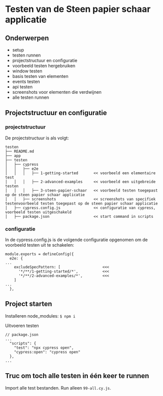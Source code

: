 # Testen van de Steen papier schaar applicatie

## Onderwerpen
- setup
- testen runnen
- projectstructuur en configuratie
- voorbeeld testen hergebruiken
- window testen
- basis testen van elementen
- events testen
- api testen
- screenshots voor elementen die verdwijnen
- alle testen runnen

## Projectstructuur en configuratie

### projectstructuur
De projectstructuur is als volgt:
```
testen
├── README.md
├── app
├── testen
│   ├── cypress
│   │   ├── e2e
│   │   │   ├── 1-getting-started       << voorbeeld een elementaire test
│   │   │   ├── 2-advanced-examples     << voorbeeld een uitgebreide testen
│   │   │   ├── 3-steen-papier-schaar   << voorbeeld testen toegepast op de steen papier schaar applicatie
│   │   ├── screenshots                 << screenshots van specifiek testenvoorbeeld testen toegepast op de steen papier schaar applicatie
│   ├── cypress.config.js               << configuratie van cypress, voorbeeld testen uitgeschakeld
│   ├── package.json                    << start command in scripts
```

### configuratie
In de cypress.config.js is de volgende configuratie opgenomen
om de voorbeeld testen uit te schakelen:

```
module.exports = defineConfig({
  e2e: {
...
    excludeSpecPattern: [                   <<<
      '*/**/1-getting-started/*',           <<<
      '*/**/2-advanced-examples/*',         <<<
    ]
...
  },
```
## Project starten

Installeren node_modules:
`$ npm i`

Uitvoeren testen
```
// package.json
...
  "scripts": {
    "test": "npx cypress open",
    "cypress:open": "cypress open"
  },
...
```



## Truc om toch alle testen in één keer te runnen
Import alle test bestanden. Run alleen `99-all.cy.js`.
